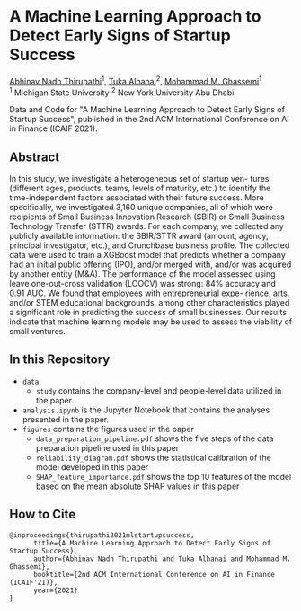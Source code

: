 # A Machine Learning Approach to Detect Early Signs of Startup Success
[Abhinav Nadh Thirupathi](http://www.linkedin.com/in/abhinavthirupathi)<sup>1</sup>,
[Tuka Alhanai](https://talhanai.xyz/)<sup>2</sup>,
[Mohammad M. Ghassemi](https://ghassemi.xyz/)<sup>1</sup><br>
<sup>1</sup> Michigan State University <sup>2</sup> New York University Abu Dhabi

Data and Code for "A Machine Learning Approach to Detect Early Signs of Startup Success", published in the 2nd ACM International Conference on AI in Finance (ICAIF 2021). 


## Abstract

In this study, we investigate a heterogeneous set of startup ven- tures (different ages, products, teams, levels of maturity, etc.) to identify the time-independent factors associated with their future success. More specifically, we investigated 3,160 unique companies, all of which were recipients of Small Business Innovation Research (SBIR) or Small Business Technology Transfer (STTR) awards. For each company, we collected any publicly available information: the SBIR/STTR award (amount, agency, principal investigator, etc.), and Crunchbase business profile. The collected data were used to train a XGBoost model that predicts whether a company had an initial public offering (IPO), and/or merged with, and/or was acquired by another entity (M&A). The performance of the model assessed using leave one-out-cross validation (LOOCV) was strong: 84% accuracy and 0.91 AUC. We found that employees with entrepreneurial expe- rience, arts, and/or STEM educational backgrounds, among other characteristics played a significant role in predicting the success of small businesses. Our results indicate that machine learning models may be used to assess the viability of small ventures.

## In this Repository

- `data`
  - `study` contains the company-level and people-level data utilized in the paper.
- `analysis.ipynb` is the Jupyter Notebook that contains the analyses presented in the paper.  
- `figures` contains the figures used in the paper
  - `data_preparation_pipeline.pdf` shows the five steps of the data preparation pipeline used in this paper
  - `reliability_diagram.pdf` shows the statistical calibration of the model developed in this paper
  - `SHAP_feature_importance.pdf` shows the top 10 features of the model based on the mean absolute SHAP values in this paper


## How to Cite
```
@inproceedings{thirupathi2021mlstartupsuccess,
      title={A Machine Learning Approach to Detect Early Signs of Startup Success}, 
      author={Abhinav Nadh Thirupathi and Tuka Alhanai and Mohammad M. Ghassemi},
      booktitle={2nd ACM International Conference on AI in Finance (ICAIF'21)},
      year={2021}
}
```
